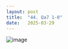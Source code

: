```yaml
---
layout: post
title:  "44. Qa7 1-0"
date:   2025-03-29
---
```


![image]({{site.url}}/assets/meetup_photos/2025-03-29.jpg)


